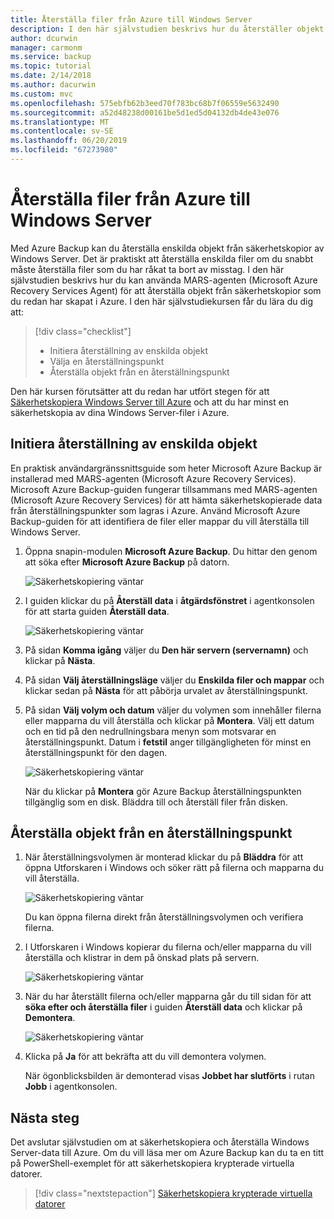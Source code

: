 ```yaml
---
title: Återställa filer från Azure till Windows Server
description: I den här självstudien beskrivs hur du återställer objekt från Azure till Windows Server.
author: dcurwin
manager: carmonm
ms.service: backup
ms.topic: tutorial
ms.date: 2/14/2018
ms.author: dacurwin
ms.custom: mvc
ms.openlocfilehash: 575ebfb62b3eed70f783bc68b7f06559e5632490
ms.sourcegitcommit: a52d48238d00161be5d1ed5d04132db4de43e076
ms.translationtype: MT
ms.contentlocale: sv-SE
ms.lasthandoff: 06/20/2019
ms.locfileid: "67273980"
---
```

# <a name="recover-files-from-azure-to-a-windows-server"></a>Återställa filer från Azure till Windows Server

Med Azure Backup kan du återställa enskilda objekt från säkerhetskopior av Windows Server. Det är praktiskt att återställa enskilda filer om du snabbt måste återställa filer som du har råkat ta bort av misstag. I den här självstudien beskrivs hur du kan använda MARS-agenten (Microsoft Azure Recovery Services Agent) för att återställa objekt från säkerhetskopior som du redan har skapat i Azure. I den här självstudiekursen får du lära du dig att:

> [!div class="checklist"]
> * Initiera återställning av enskilda objekt 
> * Välja en återställningspunkt 
> * Återställa objekt från en återställningspunkt

Den här kursen förutsätter att du redan har utfört stegen för att [Säkerhetskopiera Windows Server till Azure](backup-configure-vault.md) och att du har minst en säkerhetskopia av dina Windows Server-filer i Azure.

## <a name="initiate-recovery-of-individual-items"></a>Initiera återställning av enskilda objekt

En praktisk användargränssnittsguide som heter Microsoft Azure Backup är installerad med MARS-agenten (Microsoft Azure Recovery Services). Microsoft Azure Backup-guiden fungerar tillsammans med MARS-agenten (Microsoft Azure Recovery Services) för att hämta säkerhetskopierade data från återställningspunkter som lagras i Azure. Använd Microsoft Azure Backup-guiden för att identifiera de filer eller mappar du vill återställa till Windows Server. 

1. Öppna snapin-modulen **Microsoft Azure Backup**. Du hittar den genom att söka efter **Microsoft Azure Backup** på datorn.

    ![Säkerhetskopiering väntar](./media/tutorial-backup-restore-files-windows-server/mars.png)

2. I guiden klickar du på **Återställ data** i **åtgärdsfönstret** i agentkonsolen för att starta guiden **Återställ data**.

    ![Säkerhetskopiering väntar](./media/tutorial-backup-restore-files-windows-server/mars-recover-data.png)

3. På sidan **Komma igång** väljer du **Den här servern (servernamn)** och klickar på **Nästa**.

4. På sidan **Välj återställningsläge** väljer du **Enskilda filer och mappar** och klickar sedan på **Nästa** för att påbörja urvalet av återställningspunkt.
 
5. På sidan **Välj volym och datum** väljer du volymen som innehåller filerna eller mapparna du vill återställa och klickar på **Montera**. Välj ett datum och en tid på den nedrullningsbara menyn som motsvarar en återställningspunkt. Datum i **fetstil** anger tillgängligheten för minst en återställningspunkt för den dagen.

    ![Säkerhetskopiering väntar](./media/tutorial-backup-restore-files-windows-server/mars-select-date.png)
 
    När du klickar på **Montera** gör Azure Backup återställningspunkten tillgänglig som en disk. Bläddra till och återställ filer från disken.

## <a name="restore-items-from-a-recovery-point"></a>Återställa objekt från en återställningspunkt

1. När återställningsvolymen är monterad klickar du på **Bläddra** för att öppna Utforskaren i Windows och söker rätt på filerna och mapparna du vill återställa. 

    ![Säkerhetskopiering väntar](./media/tutorial-backup-restore-files-windows-server/mars-browse-recover.png)

    Du kan öppna filerna direkt från återställningsvolymen och verifiera filerna.

2. I Utforskaren i Windows kopierar du filerna och/eller mapparna du vill återställa och klistrar in dem på önskad plats på servern.

    ![Säkerhetskopiering väntar](./media/tutorial-backup-restore-files-windows-server/mars-final.png)

3. När du har återställt filerna och/eller mapparna går du till sidan för att **söka efter och återställa filer** i guiden **Återställ data** och klickar på **Demontera**. 

    ![Säkerhetskopiering väntar](./media/tutorial-backup-restore-files-windows-server/unmount-and-confirm.png)

4.  Klicka på **Ja** för att bekräfta att du vill demontera volymen.

    När ögonblicksbilden är demonterad visas **Jobbet har slutförts** i rutan **Jobb** i agentkonsolen.

## <a name="next-steps"></a>Nästa steg

Det avslutar självstudien om at säkerhetskopiera och återställa Windows Server-data till Azure. Om du vill läsa mer om Azure Backup kan du ta en titt på PowerShell-exemplet för att säkerhetskopiera krypterade virtuella datorer.

> [!div class="nextstepaction"]
> [Säkerhetskopiera krypterade virtuella datorer](./scripts/backup-powershell-sample-backup-encrypted-vm.md)
